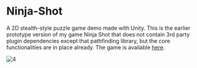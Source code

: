# Ninja-Shot
 A 2D stealth-style puzzle game demo made with Unity. This is the earlier prototype version of my game Ninja Shot that does not contain 3rd party plugin dependencies except that pathfinding library, but the core functionalities are in place already. The game is available [here](https://anlideer.itch.io/ninja-shot).

 ![4](https://github.com/anlideer/Ninja-Shot/assets/33090166/884619a5-93f2-423c-8bdb-800d3c3297d3)
